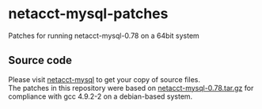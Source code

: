 # netacct-mysql-patches
Patches for running netacct-mysql-0.78 on a 64bit system

## Source code

Please visit [netacct-mysql](http://netacct-mysql.gabrovo.com/) to get your copy
of source files.  
The patches in this repository were based on [netacct-mysql-0.78.tar.gz](http://netacct-mysql.gabrovo.com/download/netacct-mysql-0.78.tar.gz)
for compliance with gcc 4.9.2-2 on a debian-based system.
